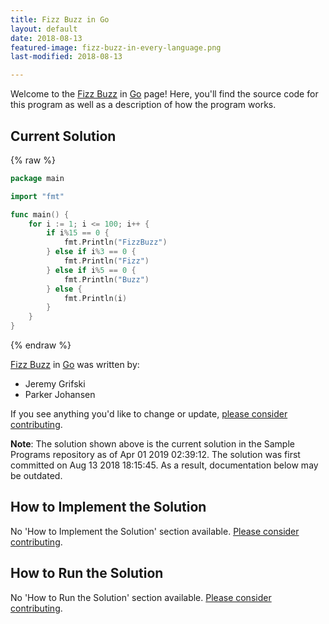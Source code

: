 ```yaml
---
title: Fizz Buzz in Go
layout: default
date: 2018-08-13
featured-image: fizz-buzz-in-every-language.png
last-modified: 2018-08-13

---
```


Welcome to the [Fizz Buzz](https://rzuckerm.github.io/sample-programs-website-copy/projects/fizz-buzz) in [Go](https://rzuckerm.github.io/sample-programs-website-copy/languages/go) page! Here, you'll find the source code for this program as well as a description of how the program works.

## Current Solution

{% raw %}

```go
package main

import "fmt"

func main() {
    for i := 1; i <= 100; i++ {
        if i%15 == 0 {
            fmt.Println("FizzBuzz")
        } else if i%3 == 0 {
            fmt.Println("Fizz")
        } else if i%5 == 0 {
            fmt.Println("Buzz")
        } else {
            fmt.Println(i)
        }
    }
}
```

{% endraw %}

[Fizz Buzz](https://rzuckerm.github.io/sample-programs-website-copy/projects/fizz-buzz) in [Go](https://rzuckerm.github.io/sample-programs-website-copy/languages/go) was written by:

- Jeremy Grifski
- Parker Johansen

If you see anything you'd like to change or update, [please consider contributing](https://github.com/TheRenegadeCoder/sample-programs).

**Note**: The solution shown above is the current solution in the Sample Programs repository as of Apr 01 2019 02:39:12. The solution was first committed on Aug 13 2018 18:15:45. As a result, documentation below may be outdated.

## How to Implement the Solution

No 'How to Implement the Solution' section available. [Please consider contributing](https://github.com/TheRenegadeCoder/sample-programs-website).

## How to Run the Solution

No 'How to Run the Solution' section available. [Please consider contributing](https://github.com/TheRenegadeCoder/sample-programs-website).